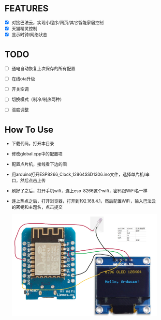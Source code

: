 # FEATURES

- [x] 对接巴法云，实现小程序/网页/其它智能家居控制
- [x] 天猫精灵控制
- [x] 显示时钟/网络状态

# TODO

- [ ] 通电自动恢复上次保存的所有配置

- [ ] 在线ota升级

- [ ] 开关空调

- [ ] 切换模式（制冷/制热两种）

- [ ] 温度调整

# How To Use

- 下载代码，打开本目录

- 修改global.cpp中的配置项

- 配置点片机，接线看下边的图

- 用arduino打开ESP8266_Clock_12864SSD1306.ino文件，选择单片机/串口，然后点击上传

- 刷好了之后，打开手机wifi，连上esp-8266这个wifi，密码跟WiFi名一样

- 连上热点之后，打开浏览器，打开到192.168.4.1，然后配置WiFi，输入巴法云的密钥和主题名，点击提交
  
  ![接线图1](./extension/红外发射，显示屏，接线图.jpg)
